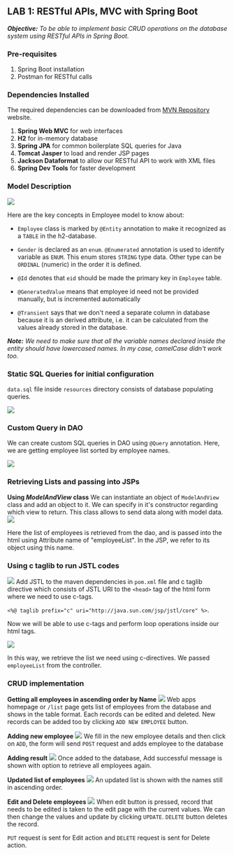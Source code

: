 ## LAB 1: RESTful APIs, MVC with Spring Boot

_**Objective:** To be able to implement basic CRUD operations on the database system using RESTful APIs in Spring Boot._


### Pre-requisites
1. Spring Boot installation
2. Postman for RESTful calls

### Dependencies Installed
The required dependencies can be downloaded from [MVN Repository](https://mvnrepository.com) website.
1. **Spring Web MVC** for web interfaces
2. **H2** for in-memory database
3. **Spring JPA** for common boilerplate SQL queries for Java
4. **Tomcat Jasper** to load and render JSP pages
5. **Jackson Dataformat** to allow our RESTful API to work with XML files
6. **Spring Dev Tools** for faster development

### Model Description
![](img/employee.png)

Here are the key concepts in Employee model to know about:

* `Employee` class is marked by `@Entity` annotation to make it recognized as a `TABLE` in the h2-database.

* `Gender` is declared as an `enum`. `@Enumerated` annotation is used to identify variable as `ENUM`. This enum stores `STRING` type data. Other type can be `ORDINAL` (numeric) in the order it is defined.

* `@Id` denotes that `eid` should be made the primary key in `Employee` table.
  
* `@GeneratedValue` means that employee id need not be provided manually, but is incremented automatically

* `@Transient` says that we don't need a separate column in database because it is an derived attribute, i.e. it can be calculated from the values already stored in the database.

_**Note:** We need to make sure that all the variable names declared inside the entity should have lowercased names. In my case, camelCase didn't work too._

### Static SQL Queries for initial configuration
`data.sql` file inside `resources` directory consists of database populating queries.

![](img/sql.png)



### Custom Query in DAO
We can create custom SQL queries in DAO using `@Query` annotation. Here, we are getting employee list sorted by employee names.

![](img/dao.png)

### Retrieving Lists and passing into JSPs

**Using *ModelAndView* class**
We can instantiate an object of `ModelAndView` class and add an object to it. We can specify in it's constructor regarding which view to return. This class allows to send data along with model data.
![](img/employee-list-code.png)

Here the list of employees is retrieved from the dao, and is passed into the html using Attribute name of "employeeList". In the JSP, we refer to its object using this name.

### Using c taglib to run JSTL codes
![](img/jstl.png)
Add JSTL to the maven dependencies in `pom.xml` file and c taglib directive which consists of JSTL URI to the `<head>` tag of the html form where we need to use c-tags.

`<%@ taglib prefix="c" uri="http://java.sun.com/jsp/jstl/core" %>`.

Now we will be able to use c-tags and perform loop operations inside our html tags.

![](img/c-tag.png)

In this way, we retrieve the list we need using c-directives. We passed `employeeList` from the controller. 

### CRUD implementation
**Getting all employees in ascending order by Name**
![](img/employee-list.png)
Web apps homepage or `/list` page gets list of employees from the database and shows in the table format. Each records can be edited and deleted. New records can be added too by clicking `ADD NEW EMPLOYEE` button.

**Adding new employee**
![](img/employee-add.png)
We fill in the new employee details and then click on `ADD`, the form will send `POST` request and adds employee to the database

**Adding result**
![](img/employee-add-result.png)
Once added to the database, Add successful message is shown with option to retrieve all employees again.

**Updated list of employees**
![](img/refreshed-list.png)
An updated list is shown with the names still in ascending order.

**Edit and Delete employees**
![](img/employee-edit.png)
When edit button is pressed, record that needs to be edited is taken to the edit page with the current values. We can then change the values and update by clicking `UPDATE`. `DELETE` button deletes the record.

`PUT` request is sent for Edit action and `DELETE` request is sent for Delete action.